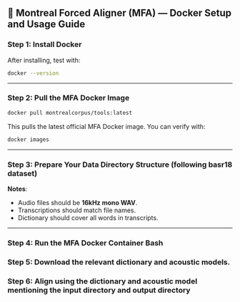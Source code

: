 ## 🐳 Montreal Forced Aligner (MFA) — Docker Setup and Usage Guide


### Step 1: Install Docker

After installing, test with:

```bash
docker --version
```

---

### Step 2: Pull the MFA Docker Image

```bash
docker pull montrealcorpus/tools:latest
```

This pulls the latest official MFA Docker image. You can verify with:

```bash
docker images
```

---

### Step 3: Prepare Your Data Directory Structure (following basr18 dataset)


**Notes**:
* Audio files should be **16kHz mono WAV**.
* Transcriptions should match file names.
* Dictionary should cover all words in transcripts.

---

### Step 4: Run the MFA Docker Container Bash

### Step 5: Download the relevant dictionary and acoustic models.

### Step 6: Align using the dictionary and acoustic model mentioning the input directory and output directory